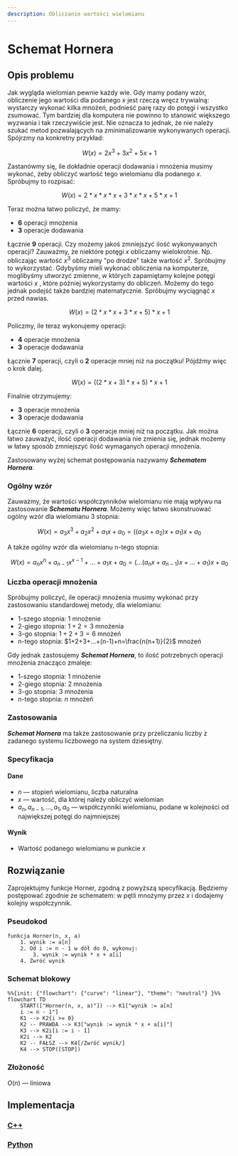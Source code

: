 ```yaml
---
description: Obliczanie wartości wielomianu
---
```


# Schemat Hornera

## Opis problemu

Jak wygląda wielomian pewnie każdy wie. Gdy mamy podany wzór, obliczenie jego wartości dla podanego $x$ jest rzeczą wręcz trywialną: wystarczy wykonać kilka mnożeń, podnieść parę razy do potęgi i wszystko zsumować. Tym bardziej dla komputera nie powinno to stanowić większego wyzwania i tak rzeczywiście jest. Nie oznacza to jednak, że nie należy szukać metod pozwalających na zminimalizowanie wykonywanych operacji. Spójrzmy na konkretny przykład:

$$
W(x) = 2x^3+3x^2+5x+1
$$

Zastanówmy się, ile dokładnie operacji dodawania i mnożenia musimy wykonać, żeby obliczyć wartość tego wielomianu dla podanego $x$. Spróbujmy to rozpisać:

$$
W(x)=2*x*x*x+3*x*x+5*x+1
$$

Teraz można łatwo policzyć, że mamy:

* **6** operacji mnożenia
* **3** operacje dodawania

Łącznie **9** operacji. Czy możemy jakoś zmniejszyć ilość wykonywanych operacji? Zauważmy, że niektóre potęgi $x$ obliczamy wielokrotnie. Np. obliczając wartość $x^3$ obliczamy "po drodze" także wartość $x^2$. Spróbujmy to wykorzystać. Gdybyśmy mieli wykonać obliczenia na komputerze, moglibyśmy utworzyć zmienne, w których zapamiętamy kolejne potęgi wartości $x$ , które później wykorzystamy do obliczeń. Możemy do tego jednak podejść także bardziej matematycznie. Spróbujmy wyciągnąć $x$ przed nawias.

$$
W(x)=(2*x*x+3*x+5)*x+1
$$

Policzmy, ile teraz wykonujemy operacji:

* **4** operacje mnożenia
* **3** operacje dodawania

Łącznie **7** operacji, czyli o **2** operacje mniej niż na początku! Pójdźmy więc o krok dalej.

$$
W(x)=((2*x+3)*x+5)*x+1
$$

Finalnie otrzymujemy:

* **3** operacje mnożenia
* **3** operacje dodawania

Łącznie **6** operacji, czyli o **3** operacje mniej niż na początku. Jak można łatwo zauważyć, ilość operacji dodawania nie zmienia się, jednak możemy w łatwy sposób zmniejszyć ilość wymaganych operacji mnożenia.

Zastosowany wyżej schemat postępowania nazywamy _**Schematem Hornera**_.

### Ogólny wzór

Zauważmy, że wartości współczynników wielomianu nie mają wpływu na zastosowanie _**Schematu Hornera**_. Możemy więc łatwo skonstruować ogólny wzór dla wielomianu 3 stopnia:

$$
W(x)=a_3x^3+a_2x^2+a_1x+a_0=((a_3x+a_2)x+a_1)x+a_0
$$

A także ogólny wzór dla wielomianu n-tego stopnia:

$$
W(x)=a_nx^n+a_{n-1}x^{x-1}+...+a_1x+a_0=(...(a_nx+a_{n-1})x+...+a_1)x+a_0
$$

### Liczba operacji mnożenia

Spróbujmy policzyć, ile operacji mnożenia musimy wykonać przy zastosowaniu standardowej metody, dla wielomianu:

* 1-szego stopnia: $1$ mnożenie
* 2-giego stopnia: $1+2=3$ mnożenia
* 3-go stopnia: $1+2+3=6$ mnożeń
* n-tego stopnia: $1+2+3+...+(n-1)+n=\frac{n(n+1)}{2}$ mnożeń

Gdy jednak zastosujemy _**Schemat Hornera**_, to ilość potrzebnych operacji mnożenia znacząco zmaleje:

* 1-szego stopnia: $1$ mnożenie
* 2-giego stopnia: $2$ mnożenia
* 3-go stopnia: $3$ mnożenia
* n-tego stopnia: $n$ mnożeń

### Zastosowania

_**Schemat Hornera**_ ma także zastosowanie przy przeliczaniu liczby z zadanego systemu liczbowego na system dziesiętny.

### Specyfikacja

#### Dane

* $n$ — stopień wielomianu, liczba naturalna
* $x$ — wartość, dla której należy obliczyć wielomian
* $a_{n}, a_{n-1}, ..., a_1, a_0$ — współczynniki wielomianu, podane w kolejności od największej potęgi do najmniejszej

#### Wynik

* Wartość podanego wielomianu w punkcie $x$

## Rozwiązanie

Zaprojektujmy funkcje Horner, zgodną z powyższą specyfikacją.
Będziemy postępować zgodnie ze schematem: w pętli mnożymy przez $x$ i dodajemy kolejny współczynnik.

### Pseudokod

```
funkcja Horner(n, x, a)
    1. wynik := a[n]
    2. Od i := n - 1 w dół do 0, wykonuj:
        3. wynik := wynik * x + a[i]
    4. Zwróć wynik
```

### Schemat blokowy

```mermaid
%%{init: {"flowchart": {"curve": "linear"}, "theme": "neutral"} }%%
flowchart TD
	START(["Horner(n, x, a)"]) --> K1["wynik := a[n]
	i := n - 1"]
	K1 --> K2{i >= 0}
	K2 -- PRAWDA --> K3["wynik := wynik * x + a[i]"]
	K3 --> K2i[i := i - 1]
	K2i --> K2
	K2 -- FAŁSZ --> K4[/Zwróć wynik/]
	K4 --> STOP([STOP])
```

### Złożoność

$O(n)$ — liniowa

## Implementacja

### [C++](../../programming/c++/algorithms/numerical-methods/horner.md)

### [Python](../../programming/python/algorithms/numerical-methods/horner.md)
